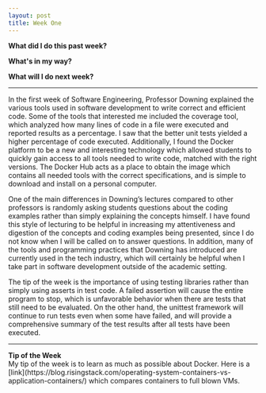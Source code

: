 ```yaml
---
layout: post
title: Week One
---
```

<b>What did I do this past week?</b><br>
<p></p>

<b>What's in my way?</b><br>
<p></p>


<b>What will I do next week?</b><br>
<p></p>


<hr>
<p class="indented">In the first week of Software Engineering, Professor Downing explained the various tools used in software development to write correct and efficient code. Some of the tools that interested me included the coverage tool, which analyzed how many lines of code in a file were executed and reported results as a percentage. I saw that the better unit tests yielded a higher percentage of code executed. Additionally, I found the Docker platform to be a new and interesting technology which allowed students to quickly gain access to all tools needed to write code, matched with the right versions. The Docker Hub acts as a place to obtain the image which contains all needed tools with the correct specifications, and is simple to download and install on a personal computer. </p><!--more-->
<p class="indented">One of the main differences in Downing’s lectures compared to other professors is randomly asking students questions about the coding examples rather than simply explaining the concepts himself. I have found this style of lecturing to be helpful in increasing my attentiveness and digestion of the concepts and coding examples being presented, since I do not know when I will be called on to answer questions. In addition, many of the tools and programming practices that Downing has introduced are currently used in the tech industry, which will certainly be helpful when I take part in software development outside of the academic setting.</p>
<p class="indented">The tip of the week is the importance of using testing libraries rather than simply using asserts in test code. A failed assertion will cause the entire program to stop, which is unfavorable behavior when there are tests that still need to be evaluated. On the other hand, the unittest framework will continue to run tests even when some have failed, and will provide a comprehensive summary of the test results after all tests have been executed.</p>

<hr>
<b>Tip of the Week</b><br>
My tip of the week is to learn as much as possible about Docker. Here is a [link](https://blog.risingstack.com/operating-system-containers-vs-application-containers/) which compares containers to full blown VMs.
  
